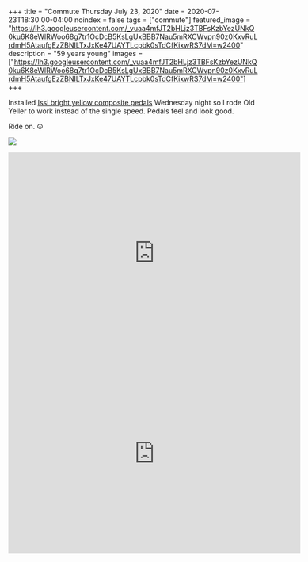 +++
title =  "Commute Thursday July 23, 2020"
date = 2020-07-23T18:30:00-04:00
noindex = false
tags = ["commute"]
featured_image = "https://lh3.googleusercontent.com/_vuaa4mfJT2bHLjz3TBFsKzbYezUNkQ0ku6K8eWlRWoo68g7tr1OcDcB5KsLgUxBBB7Nau5mRXCWvpn90z0KxvRuLrdmH5AtaufgEzZBNILTxJxKe47UAYTLcpbk0sTdCfKixwRS7dM=w2400"
description = "59 years young"
images = ["https://lh3.googleusercontent.com/_vuaa4mfJT2bHLjz3TBFsKzbYezUNkQ0ku6K8eWlRWoo68g7tr1OcDcB5KsLgUxBBB7Nau5mRXCWvpn90z0KxvRuLrdmH5AtaufgEzZBNILTxJxKe47UAYTLcpbk0sTdCfKixwRS7dM=w2400"]
+++

Installed [Issi bright yellow composite pedals](https://rideissi.com/pedals/thump) Wednesday night so I rode Old Yeller to work instead of the single speed. Pedals feel and look good.

Ride on. ☮

<a href='https://lh3.googleusercontent.com/_vuaa4mfJT2bHLjz3TBFsKzbYezUNkQ0ku6K8eWlRWoo68g7tr1OcDcB5KsLgUxBBB7Nau5mRXCWvpn90z0KxvRuLrdmH5AtaufgEzZBNILTxJxKe47UAYTLcpbk0sTdCfKixwRS7dM=w2400'><img src='https://lh3.googleusercontent.com/_vuaa4mfJT2bHLjz3TBFsKzbYezUNkQ0ku6K8eWlRWoo68g7tr1OcDcB5KsLgUxBBB7Nau5mRXCWvpn90z0KxvRuLrdmH5AtaufgEzZBNILTxJxKe47UAYTLcpbk0sTdCfKixwRS7dM=w2400'></a>

<iframe height='405' width='590' frameborder='0' allowtransparency='true' scrolling='no' src='https://www.strava.com/activities/3804378070/embed/3459928853d9abbc0f328c99cf89df7cf718d3d0'></iframe>

<iframe height='405' width='590' frameborder='0' allowtransparency='true' scrolling='no' src='https://www.strava.com/activities/3806304696/embed/5cf8437bf3b7346e26245d2707377d60d3e40225'></iframe>
